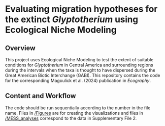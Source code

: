# Evaluating migration hypotheses for the extinct *Glyptotherium* using Ecological Niche Modeling

## Overview
This project uses Ecological Niche Modeling to test the extent of suitable conditions for *Glyptotherium* in Central America and surrounding regions during the intervals when the taxa is thought to have dispersed during the Great American Biotic Interchange (GABI). This repository contains the code for the corresponding Magoulick et al. (2024) publication in *Ecography*.

## Content and Workflow
The code should be run sequentially according to the number in the file name. Files in [/Figures](/Figures) are for creating the visualizations and files in [/MESS_analyses](/MESS_analyses) correspond to the data in Supplementary File 2.

